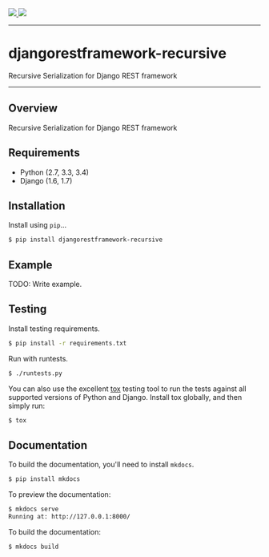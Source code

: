 <div class="badges">
    <a href="http://travis-ci.org/heywbj/django-rest-framework-recursive">
        <img src="https://travis-ci.org/heywbj/django-rest-framework-recursive.svg?branch=master">
    </a>
    <a href="https://pypi.python.org/pypi/djangorestframework-recursive">
        <img src="https://pypip.in/version/djangorestframework-recursive/badge.svg">
    </a>
</div>

---

# djangorestframework-recursive

Recursive Serialization for Django REST framework

---

## Overview

Recursive Serialization for Django REST framework

## Requirements

* Python (2.7, 3.3, 3.4)
* Django (1.6, 1.7)

## Installation

Install using `pip`...

```bash
$ pip install djangorestframework-recursive
```

## Example

TODO: Write example.

## Testing

Install testing requirements.

```bash
$ pip install -r requirements.txt
```

Run with runtests.

```bash
$ ./runtests.py
```

You can also use the excellent [tox](http://tox.readthedocs.org/en/latest/) testing tool to run the tests against all supported versions of Python and Django. Install tox globally, and then simply run:

```bash
$ tox
```

## Documentation

To build the documentation, you'll need to install `mkdocs`.

```bash
$ pip install mkdocs
```

To preview the documentation:

```bash
$ mkdocs serve
Running at: http://127.0.0.1:8000/
```

To build the documentation:

```bash
$ mkdocs build
```
